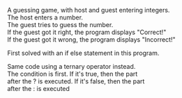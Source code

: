 A guessing game, with host and guest entering integers.  
The host enters a number.  
The guest tries to guess the number.  
If the guest got it right, the program displays "Correct!"  
If the guest got it wrong, the program displays "Incorrect!"

First solved with an if else statement in this program.

Same code using a ternary operator instead.  
The condition is first. If it's true, then the part  
after the ? is executed. If it's false, then the part  
after the : is executed
